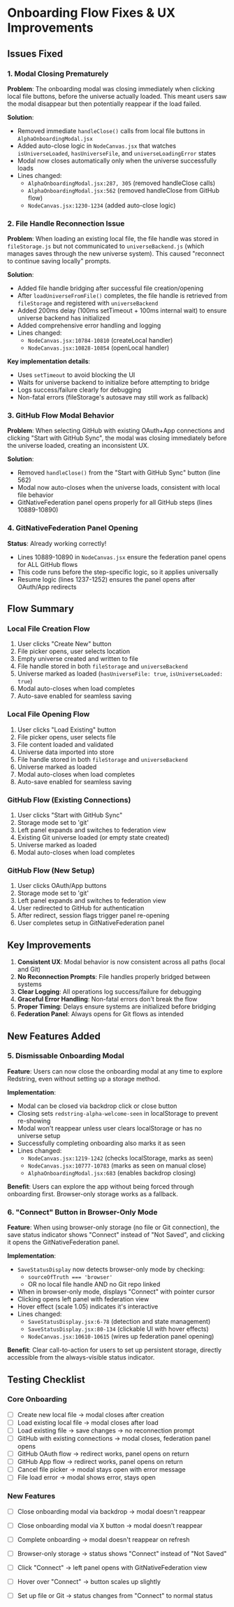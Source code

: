 # Onboarding Flow Fixes & UX Improvements

## Issues Fixed

### 1. Modal Closing Prematurely
**Problem**: The onboarding modal was closing immediately when clicking local file buttons, before the universe actually loaded. This meant users saw the modal disappear but then potentially reappear if the load failed.

**Solution**: 
- Removed immediate `handleClose()` calls from local file buttons in `AlphaOnboardingModal.jsx`
- Added auto-close logic in `NodeCanvas.jsx` that watches `isUniverseLoaded`, `hasUniverseFile`, and `universeLoadingError` states
- Modal now closes automatically only when the universe successfully loads
- Lines changed:
  - `AlphaOnboardingModal.jsx:287, 305` (removed handleClose calls)
  - `AlphaOnboardingModal.jsx:562` (removed handleClose from GitHub flow)
  - `NodeCanvas.jsx:1230-1234` (added auto-close logic)

### 2. File Handle Reconnection Issue
**Problem**: When loading an existing local file, the file handle was stored in `fileStorage.js` but not communicated to `universeBackend.js` (which manages saves through the new universe system). This caused "reconnect to continue saving locally" prompts.

**Solution**:
- Added file handle bridging after successful file creation/opening
- After `loadUniverseFromFile()` completes, the file handle is retrieved from `fileStorage` and registered with `universeBackend`
- Added 200ms delay (100ms setTimeout + 100ms internal wait) to ensure universe backend has initialized
- Added comprehensive error handling and logging
- Lines changed:
  - `NodeCanvas.jsx:10784-10810` (createLocal handler)
  - `NodeCanvas.jsx:10828-10854` (openLocal handler)

**Key implementation details**:
- Uses `setTimeout` to avoid blocking the UI
- Waits for universe backend to initialize before attempting to bridge
- Logs success/failure clearly for debugging
- Non-fatal errors (fileStorage's autosave may still work as fallback)

### 3. GitHub Flow Modal Behavior
**Problem**: When selecting GitHub with existing OAuth+App connections and clicking "Start with GitHub Sync", the modal was closing immediately before the universe loaded, creating an inconsistent UX.

**Solution**:
- Removed `handleClose()` from the "Start with GitHub Sync" button (line 562)
- Modal now auto-closes when the universe loads, consistent with local file behavior
- GitNativeFederation panel opens properly for all GitHub steps (lines 10889-10890)

### 4. GitNativeFederation Panel Opening
**Status**: Already working correctly!
- Lines 10889-10890 in `NodeCanvas.jsx` ensure the federation panel opens for ALL GitHub flows
- This code runs before the step-specific logic, so it applies universally
- Resume logic (lines 1237-1252) ensures the panel opens after OAuth/App redirects

## Flow Summary

### Local File Creation Flow
1. User clicks "Create New" button
2. File picker opens, user selects location
3. Empty universe created and written to file
4. File handle stored in both `fileStorage` and `universeBackend`
5. Universe marked as loaded (`hasUniverseFile: true`, `isUniverseLoaded: true`)
6. Modal auto-closes when load completes
7. Auto-save enabled for seamless saving

### Local File Opening Flow
1. User clicks "Load Existing" button
2. File picker opens, user selects file
3. File content loaded and validated
4. Universe data imported into store
5. File handle stored in both `fileStorage` and `universeBackend`
6. Universe marked as loaded
7. Modal auto-closes when load completes
8. Auto-save enabled for seamless saving

### GitHub Flow (Existing Connections)
1. User clicks "Start with GitHub Sync"
2. Storage mode set to 'git'
3. Left panel expands and switches to federation view
4. Existing Git universe loaded (or empty state created)
5. Universe marked as loaded
6. Modal auto-closes when load completes

### GitHub Flow (New Setup)
1. User clicks OAuth/App buttons
2. Storage mode set to 'git'
3. Left panel expands and switches to federation view
4. User redirected to GitHub for authentication
5. After redirect, session flags trigger panel re-opening
6. User completes setup in GitNativeFederation panel

## Key Improvements

1. **Consistent UX**: Modal behavior is now consistent across all paths (local and Git)
2. **No Reconnection Prompts**: File handles properly bridged between systems
3. **Clear Logging**: All operations log success/failure for debugging
4. **Graceful Error Handling**: Non-fatal errors don't break the flow
5. **Proper Timing**: Delays ensure systems are initialized before bridging
6. **Federation Panel**: Always opens for Git flows as intended

## New Features Added

### 5. **Dismissable Onboarding Modal**
**Feature**: Users can now close the onboarding modal at any time to explore Redstring, even without setting up a storage method.

**Implementation**:
- Modal can be closed via backdrop click or close button
- Closing sets `redstring-alpha-welcome-seen` in localStorage to prevent re-showing
- Modal won't reappear unless user clears localStorage or has no universe setup
- Successfully completing onboarding also marks it as seen
- Lines changed:
  - `NodeCanvas.jsx:1219-1242` (checks localStorage, marks as seen)
  - `NodeCanvas.jsx:10777-10783` (marks as seen on manual close)
  - `AlphaOnboardingModal.jsx:683` (enables backdrop closing)

**Benefit**: Users can explore the app without being forced through onboarding first. Browser-only storage works as a fallback.

### 6. **"Connect" Button in Browser-Only Mode**
**Feature**: When using browser-only storage (no file or Git connection), the save status indicator shows "Connect" instead of "Not Saved", and clicking it opens the GitNativeFederation panel.

**Implementation**:
- `SaveStatusDisplay` now detects browser-only mode by checking:
  - `sourceOfTruth === 'browser'`
  - OR no local file handle AND no Git repo linked
- When in browser-only mode, displays "Connect" with pointer cursor
- Clicking opens left panel with federation view
- Hover effect (scale 1.05) indicates it's interactive
- Lines changed:
  - `SaveStatusDisplay.jsx:6-78` (detection and state management)
  - `SaveStatusDisplay.jsx:80-134` (clickable UI with hover effects)
  - `NodeCanvas.jsx:10610-10615` (wires up federation panel opening)

**Benefit**: Clear call-to-action for users to set up persistent storage, directly accessible from the always-visible status indicator.

## Testing Checklist

### Core Onboarding
- [ ] Create new local file → modal closes after creation
- [ ] Load existing local file → modal closes after load
- [ ] Load existing file → save changes → no reconnection prompt
- [ ] GitHub with existing connections → modal closes, federation panel opens
- [ ] GitHub OAuth flow → redirect works, panel opens on return
- [ ] GitHub App flow → redirect works, panel opens on return
- [ ] Cancel file picker → modal stays open with error message
- [ ] File load error → modal shows error, stays open

### New Features
- [ ] Close onboarding modal via backdrop → modal doesn't reappear
- [ ] Close onboarding modal via X button → modal doesn't reappear
- [ ] Complete onboarding → modal doesn't reappear on refresh
- [ ] Browser-only storage → status shows "Connect" instead of "Not Saved"
- [ ] Click "Connect" → left panel opens with GitNativeFederation view
- [ ] Hover over "Connect" → button scales up slightly
- [ ] Set up file or Git → status changes from "Connect" to normal status

